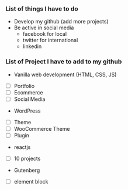 ### List of things I have to do
- Develop my github (add more projects)
- Be active in social media
	- facebook for local
	- twitter for international
	- linkedin


### List of Project I have to add to my github
- Vanilla web development (HTML, CSS, JS)
- [ ] Portfolio
- [ ] Ecommerce
- [ ] Social Media
- WordPress
- [ ] Theme
- [ ] WooCommerce Theme
- [ ] Plugin
- reactjs
- [ ] 10 projects
- Gutenberg
- [ ] element block